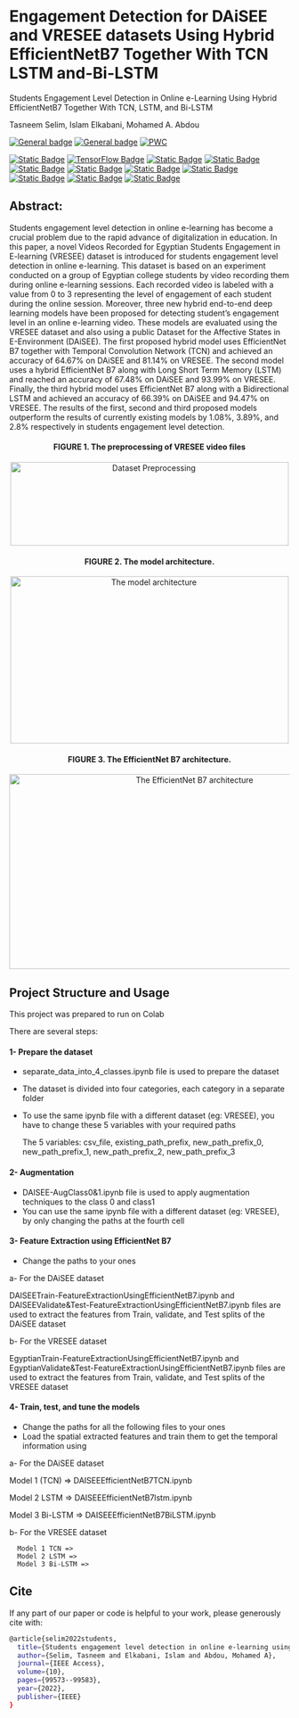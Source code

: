 # Engagement Detection for DAiSEE and VRESEE datasets Using Hybrid EfficientNetB7 Together With TCN LSTM and-Bi-LSTM

Students Engagement Level Detection in Online e-Learning Using Hybrid EfficientNetB7 Together With TCN, LSTM, and Bi-LSTM

Tasneem Selim, Islam Elkabani, Mohamed A. Abdou



[![General badge](https://img.shields.io/badge/Paper-Link-yellowgreen.svg)](https://ieeexplore.ieee.org/abstract/document/9893134)
[![General badge](https://img.shields.io/badge/Dataset-DAISEE-blueviolet.svg)](https://people.iith.ac.in/vineethnb/resources/daisee/index.html)
[![PWC](https://img.shields.io/endpoint.svg?url=https://paperswithcode.com/badge/students-engagement-level-detection-in-online/student-engagement-level-detection-four-class)](https://paperswithcode.com/sota/student-engagement-level-detection-four-class?p=students-engagement-level-detection-in-online)

[![Static Badge](https://img.shields.io/badge/Python-3.8-blue.svg)](https://www.python.org/downloads/)
[![TensorFlow Badge](https://img.shields.io/badge/TensorFlow-2-orange.svg)](https://www.tensorflow.org/install)
[![Static Badge](https://img.shields.io/badge/matplotlib-3.9-babyblue.svg)](https://pypi.org/project/matplotlib/)
[![Static Badge](https://img.shields.io/badge/CV2-white.svg)](https://pypi.org/project/opencv-python/)
[![Static Badge](https://img.shields.io/badge/Tensorboard--colab-2.16-orange.svg)](https://pypi.org/project/tensorboard/)
[![Static Badge](https://img.shields.io/badge/numpy-blue.svg)](https://numpy.org/install/)
[![Static Badge](https://img.shields.io/badge/Keras--tcn-2.9.3-purple.svg)](https://pypi.org/project/keras-tcn/2.9.3/)
[![Static Badge](https://img.shields.io/badge/Keras-2.9-red.svg)](https://pypi.org/project/keras-tcn/2.9.3/)
[![Static Badge](https://img.shields.io/badge/Scikit--Video-brightgreen.svg)](https://www.scikit-video.org/stable/)
[![Static Badge](https://img.shields.io/badge/Video-Augmentation-white.svg)](https://github.com/okankop/vidaug)
[![Static Badge](https://img.shields.io/badge/sklearn-orange.svg)](https://pypi.org/project/scikit-learn/)



## Abstract:
Students engagement level detection in online e-learning has become a crucial problem due to the rapid advance of digitalization in education. In this paper, a novel Videos Recorded for Egyptian Students Engagement in E-learning (VRESEE) dataset is introduced for students engagement level detection in online e-learning. This dataset is based on an experiment conducted on a group of Egyptian college students by video recording them during online e-learning sessions. Each recorded video is labeled with a value from 0 to 3 representing the level of engagement of each student during the online session. Moreover, three new hybrid end-to-end deep learning models have been proposed for detecting student’s engagement level in an online e-learning video. These models are evaluated using the VRESEE dataset and also using a public Dataset for the Affective States in E-Environment (DAiSEE). The first proposed hybrid model uses EfficientNet B7 together with Temporal Convolution Network (TCN) and achieved an accuracy of 64.67% on DAiSEE and 81.14% on VRESEE. The second model uses a hybrid EfficientNet B7 along with Long Short Term Memory (LSTM) and reached an accuracy of 67.48% on DAiSEE and 93.99% on VRESEE. Finally, the third hybrid model uses EfficientNet B7 along with a Bidirectional LSTM and achieved an accuracy of 66.39% on DAiSEE and 94.47% on VRESEE. The results of the first, second and third proposed models outperform the results of currently existing models by 1.08%, 3.89%, and 2.8% respectively in students engagement level detection.


<div align="center">

 
#### FIGURE 1. The preprocessing of VRESEE video files

<img src="https://github.com/TasneemMohammed/Engagement-Detection-Using-Hybrid-EfficientNetB7-Together-With-TCN-LSTM-and-Bi-LSTM/blob/main/Figures/DatasetPreprocessing.gif" alt="Dataset Preprocessing" width="500" height="150">



#### FIGURE 2. The model architecture.
 <img src="https://github.com/TasneemMohammed/Engagement-Detection-Using-Hybrid-EfficientNetB7-Together-With-TCN-LSTM-and-Bi-LSTM/blob/main/Figures/modelArchitecture.gif" alt="The model architecture" width="500" height="300">




#### FIGURE 3. The EfficientNet B7 architecture.

<img src="https://github.com/TasneemMohammed/Engagement-Detection-Using-Hybrid-EfficientNetB7-Together-With-TCN-LSTM-and-Bi-LSTM/blob/main/Figures/EfficientNetB7Arch.gif" alt="The EfficientNet B7 architecture" width="650" height="350">
</div>

## Project Structure and Usage
This project was prepared to run on Colab

There are several steps:

#### 1- Prepare the dataset
   * separate_data_into_4_classes.ipynb file is used to prepare the dataset
   * The dataset is divided into four categories, each category in a separate folder
   * To use the same ipynb file with a different dataset (eg: VRESEE), you have to change these 5 variables with your required paths
     
     The 5 variables: csv_file, existing_path_prefix, new_path_prefix_0, new_path_prefix_1, new_path_prefix_2, new_path_prefix_3
   
#### 2- Augmentation
   * DAISEE-AugClass0&1.ipynb file is used to apply augmentation techniques to the class 0 and class1
   * You can use the same ipynb file with a different dataset (eg: VRESEE), by only changing the paths at the fourth cell
   
#### 3- Feature Extraction using EfficientNet B7

   * Change the paths to your ones
   
   a- For the DAiSEE dataset
    
   DAISEETrain-FeatureExtractionUsingEfficientNetB7.ipynb and DAISEEValidate&Test-FeatureExtractionUsingEfficientNetB7.ipynb files are used to extract the features from Train, validate, and Test splits of the DAiSEE dataset
  
   b- For the VRESEE dataset
   
   EgyptianTrain-FeatureExtractionUsingEfficientNetB7.ipynb and EgyptianValidate&Test-FeatureExtractionUsingEfficientNetB7.ipynb files are used to extract the features from Train, validate, and Test splits of the VRESEE dataset
      


#### 4- Train, test, and tune the models

   * Change the paths for all the following files to your ones
   * Load the spatial extracted features and train them to get the temporal information using
   
   a- For the DAiSEE dataset
   
   Model 1 (TCN) => DAISEEEfficientNetB7TCN.ipynb 
   
   Model 2 LSTM => DAISEEEfficientNetB7lstm.ipynb
   
   Model 3 Bi-LSTM => DAISEEEfficientNetB7BiLSTM.ipynb
  
   b- For the VRESEE dataset
   
      Model 1 TCN => 
      Model 2 LSTM =>
      Model 3 Bi-LSTM =>

## Cite

If any part of our paper or code is helpful to your work, please generously cite with:


```sh
@article{selim2022students,
  title={Students engagement level detection in online e-learning using hybrid efficientnetb7 together with tcn, lstm, and bi-lstm},
  author={Selim, Tasneem and Elkabani, Islam and Abdou, Mohamed A},
  journal={IEEE Access},
  volume={10},
  pages={99573--99583},
  year={2022},
  publisher={IEEE}
}
```
